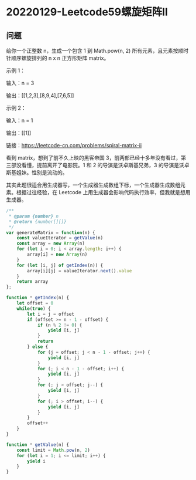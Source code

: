 # 20220129-Leetcode59螺旋矩阵II

## 问题

给你一个正整数 n，生成一个包含 1 到 Math.pow(n, 2) 所有元素，且元素按顺时针顺序螺旋排列的 n x n 正方形矩阵 matrix。

示例 1：

输入：n = 3

输出：[[1,2,3],[8,9,4],[7,6,5]]

示例 2：

输入：n = 1

输出：[[1]]

链接：https://leetcode-cn.com/problems/spiral-matrix-ii

看到 matrix，想到了前不久上映的黑客帝国 3，前两部已经十多年没有看过，第三部没看懂，提前离开了电影院。1 和 2 的导演是沃卓斯基兄弟，3 的导演是沃卓斯基姐妹。性别是流动的。

其实此题很适合用生成器写，一个生成器生成数组下标，一个生成器生成数组元素。根据过往经验，在 Leetcode 上用生成器会影响代码执行效率，但我就是想用生成器。

```JavaScript
/**
 * @param {number} n
 * @return {number[][]}
 */
var generateMatrix = function(n) {
    const valueIterator = getValue(n)
    const array = new Array(n)
    for (let i = 0; i < array.length; i++) {
        array[i] = new Array(n)
    }
    for (let [i, j] of getIndex(n)) {
        array[i][j] = valueIterator.next().value
    }
    return array
};

function * getIndex(n) {
    let offset = 0
    while(true) {
        let i = j = offset
        if (offset >= n - 1 - offset) {
            if (n % 2 != 0) {
                yield [i, j]
            }
            return
        } else {
            for (j = offset; j < n - 1 - offset; j++) {
                yield [i, j]
            }
            for (; i < n - 1 - offset; i++) {
                yield [i, j]
            }
            for (; j > offset; j--) {
                yield [i, j]
            }
            for (; i > offset; i--) {
                yield [i, j]
            }   
        }
        offset++
    }
}

function * getValue(n) {
    const limit = Math.pow(n, 2)
    for (let i = 1; i <= limit; i++) {
        yield i
    }
}
```

